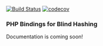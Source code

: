 [![Build Status](https://semaphoreci.com/api/v1/brad/taplink-php/branches/master/badge.svg)](https://semaphoreci.com/brad/taplink-php)
[![codecov](https://codecov.io/gh/bradberger/taplink-php/branch/master/graph/badge.svg)](https://codecov.io/gh/bradberger/taplink-php)

### PHP Bindings for Blind Hashing

Documentation is coming soon!
